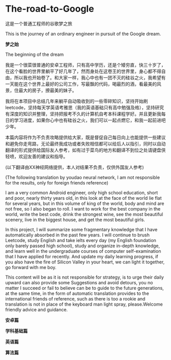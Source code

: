 # The-road-to-Google
这是一个普通工程师的谷歌梦之旅

This is the journey of an ordinary engineer in pursuit of the Google dream.

**梦之始**

The beginning of the dream

我是一个很菜很普通的安卓工程师，只有高中学历，还是个矮穷直，快三十岁了，在这个看脸的世界里躺平了好几年了，然而身处在这卷王的世界里，身心都不得自由，所以我也开始卷了。和大家一样，我心中也有一团不灭的硅谷之火，我希望有一天能在这个世界上最好的公司工作，写最飘的代码，喝最烈的酒，看最美的风景，住最大的房子，撩最美的妹子。

我将在本项目中总结几年来躺平自动吸收到的一些零碎知识，坚持开始刷leetcode，坚持每天学英语考雅思（我的英语基础只有高中勉强及格），坚持研究有深度的知识并整理，坚持把报考不久的计算机自考本科课程学好。并且更新我每日的学习进度，如果你心中也有硅谷之火，我们可以一起点燃它，和我一起前进吧少年。

本篇内容将作为不负责攻略提供给大家，既是督促自己每日向上也能提供一些建议和避免你走弯路，无论最终我成功或者失败相信都可以给后人以指引，同时以自动翻译的形式提供给国际友人参考，如有过于菜鸟的地方和翻译不到位之处请键盘侠轻喷，欢迎友善的建议和指导。

(以下翻译由XX神经网络提供，本人对结果不负责，仅供外国友人参考)

(The following translation by youdao neural network, I am not responsible for the results, only for foreign friends reference)

I am a very common Android engineer, only high school education, short and poor, nearly thirty years old, in this look at the face of the world lie flat for several years, but in this volume of king of the world, body and mind are not free, so I also began to roll. I want to work for the best company in the world, write the best code, drink the strongest wine, see the most beautiful scenery, live in the biggest house, and get the most beautiful girls.

In this project, I will summarize some fragmentary knowledge that I have automatically absorbed in the past few years. I will continue to brush Leetcode, study English and take ielts every day (my English foundation only barely passed high school), study and organize in-depth knowledge, and learn well in the undergraduate courses of computer self-examination that I have applied for recently. And update my daily learning progress, if you also have the fire of Silicon Valley in your heart, we can light it together, go forward with me boy.

This content will be as it is not responsible for strategy, is to urge their daily upward can also provide some Suggestions and avoid detours, you no matter I succeed or fail to believe can be to guide to the future generations, at the same time, in the form of automatic translation provides to the international friends of reference, such as there is too a rookie and translation is not in place of the keyboard man light spray, please.Welcome friendly advice and guidance.

**安卓篇**


**学科基础篇**


**英语篇**


**算法篇**







